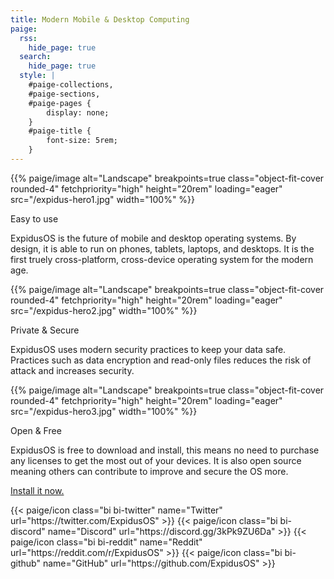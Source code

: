 ```yaml
---
title: Modern Mobile & Desktop Computing
paige:
  rss:
    hide_page: true
  search:
    hide_page: true
  style: |
    #paige-collections,
    #paige-sections,
    #paige-pages {
        display: none;
    }
    #paige-title {
        font-size: 5rem;
    }
---
```


<p>{{% paige/image alt="Landscape" breakpoints=true class="object-fit-cover rounded-4" fetchpriority="high" height="20rem" loading="eager" src="/expidus-hero1.jpg" width="100%" %}}</p>

<p class="display-5 fw-bold h2 text-center">Easy to use</p>

<div class="container-fluid">
  <div class="justify-content-center row">
    <div class="col col-auto col-lg-7 px-0">
      <p class="lead text-center">
        ExpidusOS is the future of mobile and desktop operating systems. By design, it is able to run on phones, tablets, laptops, and desktops. It is the first truely cross-platform, cross-device operating system for the modern age.
      </p>
    </div>
  </div>
</div>

<p>{{% paige/image alt="Landscape" breakpoints=true class="object-fit-cover rounded-4" fetchpriority="high" height="20rem" loading="eager" src="/expidus-hero2.jpg" width="100%" %}}</p>

<p class="display-5 fw-bold h2 text-center">Private & Secure</p>
<div class="container-fluid">
  <div class="justify-content-center row">
    <div class="col col-auto col-lg-7 px-0">
      <p class="lead text-center">
        ExpidusOS uses modern security practices to keep your data safe. Practices such as data encryption and read-only files reduces the risk of attack and increases security.
      </p>
    </div>
  </div>
</div>

<p>{{% paige/image alt="Landscape" breakpoints=true class="object-fit-cover rounded-4" fetchpriority="high" height="20rem" loading="eager" src="/expidus-hero3.jpg" width="100%" %}}</p>

<p class="display-5 fw-bold h2 text-center">Open & Free</p>
<div class="container-fluid">
  <div class="justify-content-center row">
    <div class="col col-auto col-lg-7 px-0">
      <p class="lead text-center">
        ExpidusOS is free to download and install, this means no need to purchase any licenses to get the most out of your devices. It is also open source meaning others can contribute to improve and secure the OS more.
      </p>
    </div>
  </div>
</div>

<p class="text-center">
  <a class="lead" href="/download">Install it now.</a>
</p>

<div class="column-gap-3 d-flex display-6 justify-content-center mb-3">
   {{< paige/icon class="bi bi-twitter" name="Twitter" url="https://twitter.com/ExpidusOS" >}}
   {{< paige/icon class="bi bi-discord" name="Discord" url="https://discord.gg/3kPk9ZU6Da" >}}
   {{< paige/icon class="bi bi-reddit" name="Reddit" url="https://reddit.com/r/ExpidusOS" >}}
   {{< paige/icon class="bi bi-github" name="GitHub" url="https://github.com/ExpidusOS" >}}
</div>

